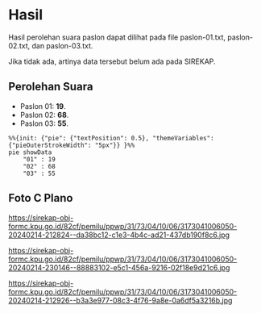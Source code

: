 # Hasil

Hasil perolehan suara paslon dapat dilihat pada file paslon-01.txt, paslon-02.txt, dan paslon-03.txt.

Jika tidak ada, artinya data tersebut belum ada pada SIREKAP.

## Perolehan Suara

 * Paslon 01: **19**.
 * Paslon 02: **68**.
 * Paslon 03: **55**.

```mermaid
%%{init: {"pie": {"textPosition": 0.5}, "themeVariables": {"pieOuterStrokeWidth": "5px"}} }%%
pie showData
    "01" : 19
    "02" : 68
    "03" : 55
```
## Foto C Plano

https://sirekap-obj-formc.kpu.go.id/82cf/pemilu/ppwp/31/73/04/10/06/3173041006050-20240214-212824--da38bc12-c1e3-4b4c-ad21-437db190f8c6.jpg

https://sirekap-obj-formc.kpu.go.id/82cf/pemilu/ppwp/31/73/04/10/06/3173041006050-20240214-230146--88883102-e5c1-456a-9216-02f18e9d21c6.jpg

https://sirekap-obj-formc.kpu.go.id/82cf/pemilu/ppwp/31/73/04/10/06/3173041006050-20240214-212926--b3a3e977-08c3-4f76-9a8e-0a6df5a3216b.jpg
